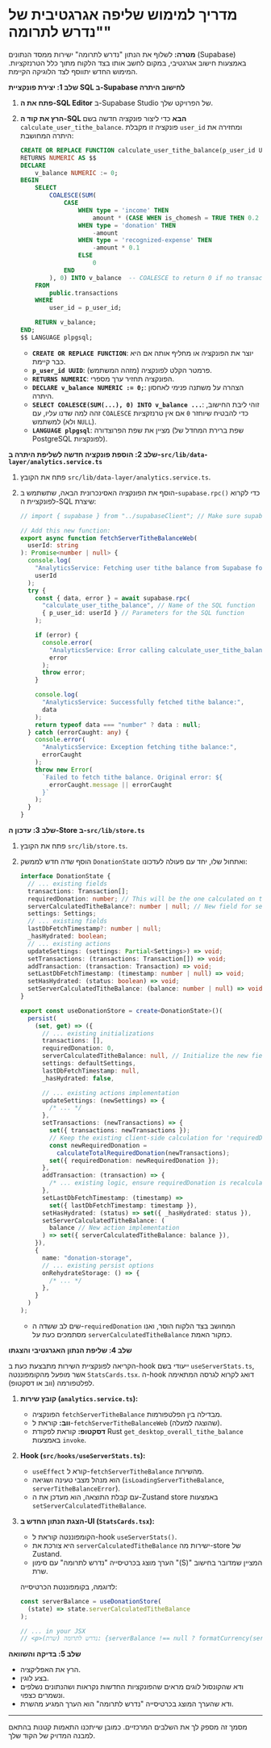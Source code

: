 # מדריך למימוש שליפה אגרגטיבית של "נדרש לתרומה"

**מטרה:** לשלוף את הנתון "נדרש לתרומה" ישירות ממסד הנתונים (Supabase) באמצעות חישוב אגרגטיבי, במקום לחשב אותו בצד הלקוח מתוך כלל הטרנזקציות. המימוש החדש יתווסף לצד הלוגיקה הקיימת.

**שלב 1: יצירת פונקציית SQL ב-Supabase לחישוב היתרה**

1.  **פתח את ה-SQL Editor** ב-Supabase Studio של הפרויקט שלך.
2.  **הרץ את קוד ה-SQL הבא** כדי ליצור פונקציה חדשה בשם `calculate_user_tithe_balance`. פונקציה זו מקבלת `user_id` ומחזירה את היתרה המחושבת:

    ```sql
    CREATE OR REPLACE FUNCTION calculate_user_tithe_balance(p_user_id UUID)
    RETURNS NUMERIC AS $$
    DECLARE
        v_balance NUMERIC := 0;
    BEGIN
        SELECT
            COALESCE(SUM(
                CASE
                    WHEN type = 'income' THEN
                        amount * (CASE WHEN is_chomesh = TRUE THEN 0.2 ELSE 0.1 END)
                    WHEN type = 'donation' THEN
                        -amount
                    WHEN type = 'recognized-expense' THEN
                        -amount * 0.1
                    ELSE
                        0
                END
            ), 0) INTO v_balance  -- COALESCE to return 0 if no transactions or SUM is NULL
        FROM
            public.transactions
        WHERE
            user_id = p_user_id;

        RETURN v_balance;
    END;
    $$ LANGUAGE plpgsql;
    ```

    - **`CREATE OR REPLACE FUNCTION`**: יוצר את הפונקציה או מחליף אותה אם היא כבר קיימת.
    - **`p_user_id UUID`**: פרמטר הקלט לפונקציה (מזהה המשתמש).
    - **`RETURNS NUMERIC`**: הפונקציה תחזיר ערך מספרי.
    - **`DECLARE v_balance NUMERIC := 0;`**: הצהרה על משתנה פנימי לאחסון היתרה.
    - **`SELECT COALESCE(SUM(...), 0) INTO v_balance ...`**: זוהי ליבת החישוב, זהה למה שדנו עליו, עם `COALESCE` כדי להבטיח שיוחזר `0` אם אין טרנזקציות למשתמש (ולא `NULL`).
    - **`LANGUAGE plpgsql`**: מציין את שפת הפרוצדורה (שפת ברירת המחדל של PostgreSQL לפונקציות).

**שלב 2: הוספת פונקציה חדשה לשליפת היתרה ב-`src/lib/data-layer/analytics.service.ts`**

1.  פתח את הקובץ `src/lib/data-layer/analytics.service.ts`.
2.  הוסף את הפונקציה האסינכרונית הבאה, שתשתמש ב-`supabase.rpc()` כדי לקרוא לפונקציית ה-SQL שיצרת:

    ```typescript
    // import { supabase } from "../supabaseClient"; // Make sure supabase client is imported

    // Add this new function:
    export async function fetchServerTitheBalanceWeb(
      userId: string
    ): Promise<number | null> {
      console.log(
        "AnalyticsService: Fetching user tithe balance from Supabase for user:",
        userId
      );
      try {
        const { data, error } = await supabase.rpc(
          "calculate_user_tithe_balance", // Name of the SQL function
          { p_user_id: userId } // Parameters for the SQL function
        );

        if (error) {
          console.error(
            "AnalyticsService: Error calling calculate_user_tithe_balance RPC:",
            error
          );
          throw error;
        }

        console.log(
          "AnalyticsService: Successfully fetched tithe balance:",
          data
        );
        return typeof data === "number" ? data : null;
      } catch (errorCaught: any) {
        console.error(
          "AnalyticsService: Exception fetching tithe balance:",
          errorCaught
        );
        throw new Error(
          `Failed to fetch tithe balance. Original error: ${
            errorCaught.message || errorCaught
          }`
        );
      }
    }
    ```

**שלב 3: עדכון ה-Store ב-`src/lib/store.ts`**

1.  פתח את הקובץ `src/lib/store.ts`.
2.  הוסף שדה חדש לממשק `DonationState` ואתחול שלו, יחד עם פעולה לעדכונו:

    ```typescript
    interface DonationState {
      // ... existing fields
      transactions: Transaction[];
      requiredDonation: number; // This will be the one calculated on the client (for now)
      serverCalculatedTitheBalance?: number | null; // New field for server-calculated balance
      settings: Settings;
      // ... existing fields
      lastDbFetchTimestamp?: number | null;
      _hasHydrated: boolean;
      // ... existing actions
      updateSettings: (settings: Partial<Settings>) => void;
      setTransactions: (transactions: Transaction[]) => void;
      addTransaction: (transaction: Transaction) => void;
      setLastDbFetchTimestamp: (timestamp: number | null) => void;
      setHasHydrated: (status: boolean) => void;
      setServerCalculatedTitheBalance: (balance: number | null) => void; // New action
    }

    export const useDonationStore = create<DonationState>()(
      persist(
        (set, get) => ({
          // ... existing initializations
          transactions: [],
          requiredDonation: 0,
          serverCalculatedTitheBalance: null, // Initialize the new field
          settings: defaultSettings,
          lastDbFetchTimestamp: null,
          _hasHydrated: false,

          // ... existing actions implementation
          updateSettings: (newSettings) => {
            /* ... */
          },
          setTransactions: (newTransactions) => {
            set({ transactions: newTransactions });
            // Keep the existing client-side calculation for 'requiredDonation' for now
            const newRequiredDonation =
              calculateTotalRequiredDonation(newTransactions);
            set({ requiredDonation: newRequiredDonation });
          },
          addTransaction: (transaction) => {
            /* ... existing logic, ensure requiredDonation is recalculated */
          },
          setLastDbFetchTimestamp: (timestamp) =>
            set({ lastDbFetchTimestamp: timestamp }),
          setHasHydrated: (status) => set({ _hasHydrated: status }),
          setServerCalculatedTitheBalance: (
            balance // New action implementation
          ) => set({ serverCalculatedTitheBalance: balance }),
        }),
        {
          name: "donation-storage",
          // ... existing persist options
          onRehydrateStorage: () => {
            /* ... */
          },
        }
      )
    );
    ```

    - שים לב ששדה ה-`requiredDonation` המחושב בצד הלקוח הוסר, ואנו מסתמכים כעת על `serverCalculatedTitheBalance` כמקור האמת.

**שלב 4: שליפת הנתון האגרגטיבי והצגתו**

הקריאה לפונקציית השירות מתבצעת כעת ב-hook ייעודי בשם `useServerStats.ts`, אשר מופעל מהקומפוננטה `StatsCards.tsx`. ה-hook דואג לקרוא לגרסה המתאימה לפלטפורמה (ווב או דסקטופ).

1.  **קובץ שירות (`analytics.service.ts`):**

    - הפונקציה `fetchServerTitheBalance` מבדילה בין הפלטפורמות.
    - **ווב:** קוראת ל-`fetchServerTitheBalanceWeb` (שהוצגה למעלה).
    - **דסקטופ:** קוראת לפקודת Rust `get_desktop_overall_tithe_balance` באמצעות `invoke`.

2.  **Hook (`src/hooks/useServerStats.ts`):**

    - `useEffect` קורא ל-`fetchServerTitheBalance` מהשירות.
    - הוא מנהל מצבי טעינה ושגיאה (`isLoadingServerTitheBalance`, `serverTitheBalanceError`).
    - עם קבלת התוצאה, הוא מעדכן את ה-Zustand store באמצעות `setServerCalculatedTitheBalance`.

3.  **הצגת הנתון החדש ב-UI (`StatsCards.tsx`):**

    - הקומפוננטה קוראת ל-hook `useServerStats()`.
    - היא צורכת את `serverCalculatedTitheBalance` ישירות מה-store של Zustand.
    - הערך מוצג בכרטיסייה "נדרש לתרומה" עם סימון "(S)" המציין שמדובר בחישוב שרת.

    לדוגמה, בקומפוננטת הכרטיסייה:

    ```typescript
    const serverBalance = useDonationStore(
      (state) => state.serverCalculatedTitheBalance
    );

    // ... in your JSX
    // <p>נדרש לתרומה (שרת): {serverBalance !== null ? formatCurrency(serverBalance) : 'טוען...'}</p>
    ```

**שלב 5: בדיקה והשוואה**

- הרץ את האפליקציה.
- בצע לוגין.
- ודא שהקונסול לוגים מראים שהפונקציות החדשות נקראות ושהנתונים נשלפים ונשמרים כצפוי.
- ודא שהערך המוצג בכרטיסייה "נדרש לתרומה" הוא הערך המגיע מהשרת.

---

מסמך זה מספק לך את השלבים המרכזיים. כמובן שייתכנו התאמות קטנות בהתאם למבנה המדויק של הקוד שלך.
